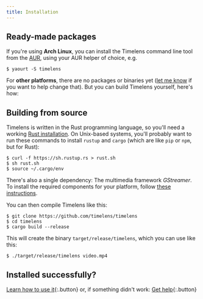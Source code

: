 ```yaml
---
title: Installation
---
```


## Ready-made packages

If you're using **Arch Linux**, you can install the Timelens command line tool from the [AUR](https://aur.archlinux.org/packages/timelens/), using your AUR helper of choice, e.g.

    $ yaourt -S timelens

For **other platforms**, there are no packages or binaries yet ([let me know](https://morr.cc/about/) if you want to help change that). But you can build Timelens yourself, here's how:

## Building from source

Timelens is written in the Rust programming language, so you'll need a working [Rust installation](https://www.rust-lang.org). On Unix-based systems, you'll probably want to run these commands to install `rustup` and `cargo` (which are like `pip` or `npm`, but for Rust):

    $ curl -f https://sh.rustup.rs > rust.sh
    $ sh rust.sh
    $ source ~/.cargo/env

There's also a single dependency: The multimedia framework *GStreamer*. To install the required components for your platform, follow [these instructions](https://github.com/sdroege/gstreamer-rs#installation).

You can then compile Timelens like this:

    $ git clone https://github.com/timelens/timelens
    $ cd timelens
    $ cargo build --release

This will create the binary `target/release/timelens`, which you can use like this:

    $ ./target/release/timelens video.mp4

## Installed successfully?

[Learn how to use it](/usage/){:.button} or, if something didn't work: [Get help](/about/){:.button}
